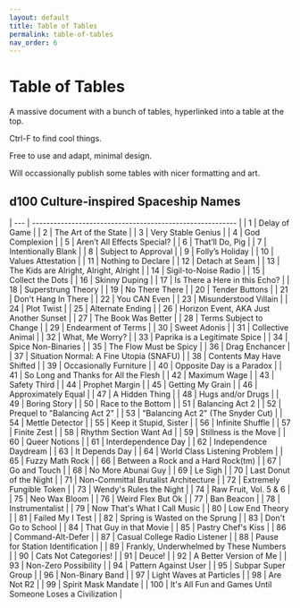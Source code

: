 ```yaml
---
layout: default
title: Table of Tables
permalink: table-of-tables
nav_order: 6
---
```



# Table of Tables

A massive document with a bunch of tables, hyperlinked into a table at the top.

Ctrl-F to find cool things.

Free to use and adapt, minimal design.

Will occassionally publish some tables with nicer formatting and art.

## d100 Culture-inspired Spaceship Names


| --- | --------------------------------------------------------- |
| 1   | Delay of Game                                             |
| 2   | The Art of the State                                      |
| 3   | Very Stable Genius                                        |
| 4   | God Complexion                                            |
| 5   | Aren’t All Effects Special?                               |
| 6   | That’ll Do, Pig                                           |
| 7   | Intentionally Blank                                       |
| 8   | Subject to Approval                                       |
| 9   | Folly’s Holiday                                           |
| 10  | Values Attestation                                        |
| 11  | Nothing to Declare                                        |
| 12  | Detach at Seam                                            |
| 13  | The Kids are Alright, Alright, Alright                    |
| 14  | Sigil-to-Noise Radio                                      |
| 15  | Collect the Dots                                          |
| 16  | Skinny Duping                                             |
| 17  | Is There a Here in this Echo?                             |
| 18  | Superstrung Theory                                        |
| 19  | No There There                                            |
| 20  | Tender Buttons                                            |
| 21  | Don't Hang In There                                       |
| 22  | You CAN Even                                              |
| 23  | Misunderstood Villain                                     |
| 24  | Plot Twist                                                |
| 25  | Alternate Ending                                          |
| 26  | Horizon Event, AKA Just Another Sunset                    |
| 27  | The Book Was Better                                       |
| 28  | Terms Subject to Change                                   |
| 29  | Endearment of Terms                                       |
| 30  | Sweet Adonis                                              |
| 31  | Collective Animal                                         |
| 32  | What, Me Worry?                                           |
| 33  | Paprika is a Legitimate Spice                             |
| 34  | Spice Non-Binaries                                        |
| 35  | The Flow Must be Spicy                                    |
| 36  | Drag Enchancer                                            |
| 37  | Situation Normal: A Fine Utopia (SNAFU)                   |
| 38  | Contents May Have Shifted                                 |
| 39  | Occasionally Furniture                                    |
| 40  | Opposite Day is a Paradox                                 |
| 41  | So Long and Thanks for All the Flesh                      |
| 42  | Maximum Wage                                              |
| 43  | Safety Third                                              |
| 44  | Prophet Margin                                            |
| 45  | Getting My Grain                                          |
| 46  | Approximately Equal                                       |
| 47  | A Hidden Thing                                            |
| 48  | Hugs and/or Drugs                                         |
| 49  | Boring Story                                              |
| 50  | Race to the Bottom                                        |
| 51  | Balancing Act 2                                           |
| 52  | Prequel to "Balancing Act 2"                              |
| 53  | "Balancing Act 2" (The Snyder Cut)                        |
| 54  | Mettle Detector                                           |
| 55  | Keep it Stupid, Sister                                    |
| 56  | Infinite Shuffle                                          |
| 57  | Finite Zest                                               |
| 58  | Rhythm Section Want Ad                                    |
| 59  | Stillness is the Move                                     |
| 60  | Queer Notions                                             |
| 61  | Interdependence Day                                       |
| 62  | Independence Daydream                                     |
| 63  | It Depends Day                                            |
| 64  | World Class Listening Problem                             |
| 65  | Fuzzy Math Rock                                           |
| 66  | Between a Rock and a Hard Rock(tm)                        |
| 67  | Go and Touch                                              |
| 68  | No More Abunai Guy                                        |
| 69  | Le Sigh                                                   |
| 70  | Last Donut of the Night                                   |
| 71  | Non-Committal Brutalist Architecture                      |
| 72  | Extremely Fungible Token                                  |
| 73  | Wendy's Rules the Night                                   |
| 74  | Raw Fruit, Vol. 5 & 6                                     |
| 75  | Neo Wax Bloom                                             |
| 76  | Weird Flex But Ok                                         |
| 77  | Ban Beacon                                                |
| 78  | Instrumentalist                                           |
| 79  | Now That's What I Call Music                              |
| 80  | Low End Theory                                            |
| 81  | Failed My I Test                                          |
| 82  | Spring is Wasted on the Sprung                            |
| 83  | Don't Go to School                                        |
| 84  | That Guy in that Movie                                    |
| 85  | Pastry Chef's Kiss                                        |
| 86  | Command-Alt-Defer                                         |
| 87  | Casual College Radio Listener                             |
| 88  | Pause for Station Identification                          |
| 89  | Frankly, Underwhelmed by These Numbers                    |
| 90  | Cats Not Categories!                                      |
| 91  | Deuce!                                                    |
| 92  | A Better Version of Me                                    |
| 93  | Non-Zero Possibility                                      |
| 94  | Pattern Against User                                      |
| 95  | Subpar Super Group                                        |
| 96  | Non-Binary Band                                           |
| 97  | Light Waves at Particles                                  |
| 98  | Are Not R2                                                |
| 99  | Spirit Mask Mandate                                       |
| 100 | It's All Fun and Games Until Someone Loses a Civilization |